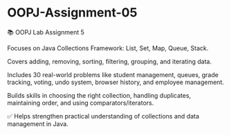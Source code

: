 # OOPJ-Assignment-05

📚 OOPJ Lab Assignment 5 

Focuses on Java Collections Framework: List, Set, Map, Queue, Stack.

Covers adding, removing, sorting, filtering, grouping, and iterating data.

Includes 30 real-world problems like student management, queues, grade tracking, voting, undo system, browser history, and employee management.

Builds skills in choosing the right collection, handling duplicates, maintaining order, and using comparators/iterators.

✅ Helps strengthen practical understanding of collections and data management in Java.
